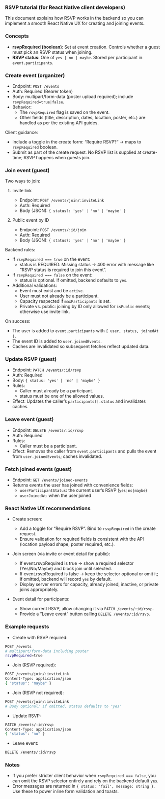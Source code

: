 ### RSVP tutorial (for React Native client developers)

This document explains how RSVP works in the backend so you can implement a smooth React Native UX for creating and joining events.

### Concepts
- **rsvpRequired (boolean)**: Set at event creation. Controls whether a guest must pick an RSVP status when joining.
- **RSVP status**: One of `yes | no | maybe`. Stored per participant in `event.participants`.

### Create event (organizer)
- Endpoint: `POST /events`
- Auth: Required (Bearer token)
- Body: multipart/form-data (poster upload required); include `rsvpRequired=true|false`.
- Behavior:
  - The `rsvpRequired` flag is saved on the event.
  - Other fields (title, description, dates, location, poster, etc.) are handled as per the existing API guides.

Client guidance:
- Include a toggle in the create form: “Require RSVP?” → maps to `rsvpRequired` boolean.
- Submit as part of the create request. No RSVP list is supplied at create-time; RSVP happens when guests join.

### Join event (guest)
Two ways to join:
1) Invite link
   - Endpoint: `POST /events/join/:inviteLink`
   - Auth: Required
   - Body (JSON): `{ status?: 'yes' | 'no' | 'maybe' }`

2) Public event by ID
   - Endpoint: `POST /events/:id/join`
   - Auth: Required
   - Body (JSON): `{ status?: 'yes' | 'no' | 'maybe' }`

Backend rules:
- If `rsvpRequired === true` on the event:
  - status is REQUIRED. Missing status → 400 error with message like “RSVP status is required to join this event”.
- If `rsvpRequired === false` on the event:
  - status is optional. If omitted, backend defaults to `yes`.
- Additional validations:
  - Event must exist and be `active`.
  - User must not already be a participant.
  - Capacity respected if `maxParticipants` is set.
  - Private vs. public: joining by ID only allowed for `isPublic` events; otherwise use invite link.

On success:
- The user is added to `event.participants` with `{ user, status, joinedAt }`.
- The event ID is added to `user.joinedEvents`.
- Caches are invalidated so subsequent fetches reflect updated data.

### Update RSVP (guest)
- Endpoint: `PATCH /events/:id/rsvp`
- Auth: Required
- Body: `{ status: 'yes' | 'no' | 'maybe' }`
- Rules:
  - Caller must already be a participant.
  - status must be one of the allowed values.
- Effect: Updates the caller’s `participants[].status` and invalidates caches.

### Leave event (guest)
- Endpoint: `DELETE /events/:id/rsvp`
- Auth: Required
- Rules:
  - Caller must be a participant.
- Effect: Removes the caller from `event.participants` and pulls the event from `user.joinedEvents`; caches invalidated.

### Fetch joined events (guest)
- Endpoint: `GET /events/joined-events`
- Returns events the user has joined with convenience fields:
  - `userParticipantStatus`: the current user’s RSVP (`yes|no|maybe`)
  - `userJoinedAt`: when the user joined

### React Native UX recommendations
- Create screen:
  - Add a toggle for “Require RSVP”. Bind to `rsvpRequired` in the create request.
  - Ensure validation for required fields is consistent with the API (location payload shape, poster required, etc.).

- Join screen (via invite or event detail for public):
  - If event.rsvpRequired is true → show a required selector (Yes/No/Maybe) and block join until selected.
  - If event.rsvpRequired is false → keep the selector optional or omit it; if omitted, backend will record `yes` by default.
  - Display server errors for capacity, already joined, inactive, or private joins appropriately.

- Event detail for participants:
  - Show current RSVP, allow changing it via `PATCH /events/:id/rsvp`.
  - Provide a “Leave event” button calling `DELETE /events/:id/rsvp`.

### Example requests
- Create with RSVP required:
```bash
POST /events
# multipart/form-data including poster
rsvpRequired=true
```

- Join (RSVP required):
```bash
POST /events/join/:inviteLink
Content-Type: application/json
{ "status": "maybe" }
```

- Join (RSVP not required):
```bash
POST /events/join/:inviteLink
# Body optional; if omitted, status defaults to "yes"
```

- Update RSVP:
```bash
PATCH /events/:id/rsvp
Content-Type: application/json
{ "status": "no" }
```

- Leave event:
```bash
DELETE /events/:id/rsvp
```

### Notes
- If you prefer stricter client behavior when `rsvpRequired === false`, you can omit the RSVP selector entirely and rely on the backend default `yes`.
- Error messages are returned in `{ status: 'fail', message: string }`. Use these to power inline form validation and toasts.


